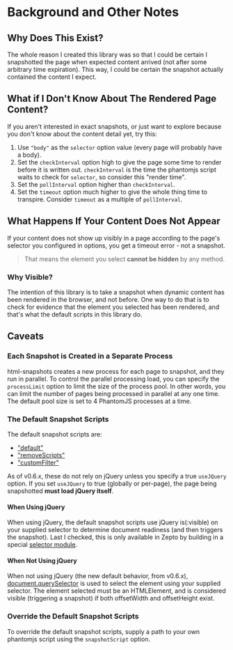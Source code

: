 # Background and Other Notes

## Why Does This Exist?
The whole reason I created this library was so that I could be certain I snapshotted the page when expected content arrived (not after some arbitrary time expiration). This way, I could be certain the snapshot actually contained the content I expect.

## What if I Don't Know About The Rendered Page Content?
If you aren't interested in exact snapshots, or just want to explore because you don't know about the content detail yet, try this:
  1. Use `"body"` as the `selector` option value (every page will probably have a body).
  2. Set the `checkInterval` option high to give the page some time to render before it is written out. `checkInterval` is the time the phantomjs script waits to check for `selector`, so consider this "render time".
  3. Set the `pollInterval` option higher than `checkInterval`.
  4. Set the `timeout` option much higher to give the whole thing time to transpire. Consider `timeout` as a multiple of `pollInterval`.

## What Happens If Your Content Does Not Appear
If your content does not show up visibly in a page according to the page's selector you configured in options, you get a timeout error - not a snapshot.

> That means the element you select **cannot be hidden** by any method.

### Why Visible?
The intention of this library is to take a snapshot when dynamic content has been rendered in the browser, and not before. One way to do that is to check for evidence that the element you selected has been rendered, and that's what the default scripts in this library do.

## Caveats

### Each Snapshot is Created in a Separate Process
html-snapshots creates a new process for each page to snapshot, and they run in parallel.
To control the parallel processing load, you can specify the `processLimit` option to limit the size of the process pool. In other words, you can limit the number of pages being processed in parallel at any one time. The default pool size is set to 4 PhantomJS processes at a time.

### The Default Snapshot Scripts
The default snapshot scripts are:
  - ["default"](https://github.com/localnerve/html-snapshots/blob/master/lib/phantom/default.js)
  - ["removeScripts"](https://github.com/localnerve/html-snapshots/blob/master/lib/phantom/removeScripts.js)
  - ["customFilter"](https://github.com/localnerve/html-snapshots/blob/master/lib/phantom/customFilter.js)

As of v0.6.x, these do not rely on jQuery unless you specify a true `useJQuery` option. If you set `useJQuery` to true \(globally or per-page\), the page being snapshotted **must load jQuery itself**.

#### When Using jQuery
When using jQuery, the default snapshot scripts use jQuery is(:visible) on your supplied selector to determine document readiness \(and then triggers the snapshot\). Last I checked, this is only available in Zepto by building in a special [selector module](https://github.com/madrobby/zepto/issues/323).

#### When Not Using jQuery
When not using jQuery \(the new default behavior, from v0.6.x\), [document.querySelector](https://developer.mozilla.org/en-US/docs/Web/API/document.querySelector) is used to select the element using your supplied selector. The element selected must be an HTMLElement, and is considered visible \(triggering a snapshot\) if both offsetWidth and offsetHeight exist.

### Override the Default Snapshot Scripts
To override the default snapshot scripts, supply a path to your own phantomjs script using the `snapshotScript` option.
